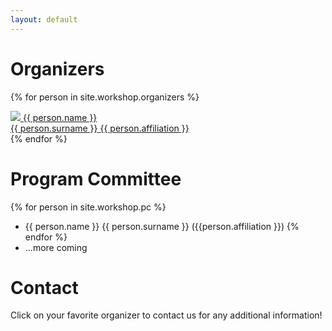 ```yaml
---
layout: default
---
```


# Organizers

<p>
{% for person in site.workshop.organizers %}
<a href="mailto:{{ person.email }}">
<div class="item">
    <img class="headshot" src="{{ person.pic }}"/>
    <span class="name">{{ person.name }}<br>{{ person.surname }}</span>
    <span class="affiliation">{{ person.affiliation }}</span>
</div>
</a>
{% endfor %}
</p>

# Program Committee

{% for person in site.workshop.pc %}
* {{ person.name }} {{ person.surname }} ({{person.affiliation }})
{% endfor %}
* ...more coming
<!-- Coming soon...-->

# Contact

Click on your favorite organizer to contact us for any additional information!
